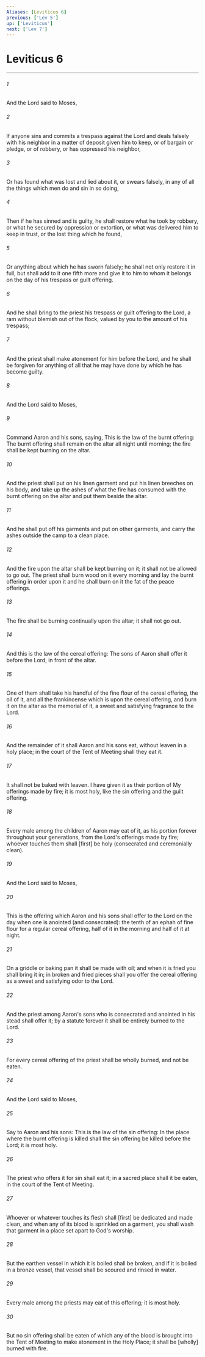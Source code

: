```yaml
---
Aliases: [Leviticus 6]
previous: ['Lev 5']
up: ['Leviticus']
next: ['Lev 7']
---
```

# Leviticus 6

***














###### 1 






And the Lord said to Moses, 













###### 2 






If anyone sins and commits a trespass against the Lord and deals falsely with his neighbor in a matter of deposit given him to keep, or of bargain or pledge, or of robbery, or has oppressed his neighbor, 













###### 3 






Or has found what was lost and lied about it, or swears falsely, in any of all the things which men do and sin in so doing, 













###### 4 






Then if he has sinned and is guilty, he shall restore what he took by robbery, or what he secured by oppression or extortion, or what was delivered him to keep in trust, or the lost thing which he found, 













###### 5 






Or anything about which he has sworn falsely; he shall not only restore it in full, but shall add to it one fifth more and give it to him to whom it belongs on the day of his trespass or guilt offering. 













###### 6 






And he shall bring to the priest his trespass or guilt offering to the Lord, a ram without blemish out of the flock, valued by you to the amount of his trespass; 













###### 7 






And the priest shall make atonement for him before the Lord, and he shall be forgiven for anything of all that he may have done by which he has become guilty. 













###### 8 






And the Lord said to Moses, 













###### 9 






Command Aaron and his sons, saying, This is the law of the burnt offering: The burnt offering shall remain on the altar all night until morning; the fire shall be kept burning on the altar. 













###### 10 






And the priest shall put on his linen garment and put his linen breeches on his body, and take up the ashes of what the fire has consumed with the burnt offering on the altar and put them beside the altar. 













###### 11 






And he shall put off his garments and put on other garments, and carry the ashes outside the camp to a clean place. 













###### 12 






And the fire upon the altar shall be kept burning on it; it shall not be allowed to go out. The priest shall burn wood on it every morning and lay the burnt offering in order upon it and he shall burn on it the fat of the peace offerings. 













###### 13 






The fire shall be burning continually upon the altar; it shall not go out. 













###### 14 






And this is the law of the cereal offering: The sons of Aaron shall offer it before the Lord, in front of the altar. 













###### 15 






One of them shall take his handful of the fine flour of the cereal offering, the oil of it, and all the frankincense which is upon the cereal offering, and burn it on the altar as the memorial of it, a sweet and satisfying fragrance to the Lord. 













###### 16 






And the remainder of it shall Aaron and his sons eat, without leaven in a holy place; in the court of the Tent of Meeting shall they eat it. 













###### 17 






It shall not be baked with leaven. I have given it as their portion of My offerings made by fire; it is most holy, like the sin offering and the guilt offering. 













###### 18 






Every male among the children of Aaron may eat of it, as his portion forever throughout your generations, from the Lord's offerings made by fire; whoever touches them shall [first] be holy (consecrated and ceremonially clean). 













###### 19 






And the Lord said to Moses, 













###### 20 






This is the offering which Aaron and his sons shall offer to the Lord on the day when one is anointed (and consecrated): the tenth of an ephah of fine flour for a regular cereal offering, half of it in the morning and half of it at night. 













###### 21 






On a griddle or baking pan it shall be made with oil; and when it is fried you shall bring it in; in broken and fried pieces shall you offer the cereal offering as a sweet and satisfying odor to the Lord. 













###### 22 






And the priest among Aaron's sons who is consecrated and anointed in his stead shall offer it; by a statute forever it shall be entirely burned to the Lord. 













###### 23 






For every cereal offering of the priest shall be wholly burned, and not be eaten. 













###### 24 






And the Lord said to Moses, 













###### 25 






Say to Aaron and his sons: This is the law of the sin offering: In the place where the burnt offering is killed shall the sin offering be killed before the Lord; it is most holy. 













###### 26 






The priest who offers it for sin shall eat it; in a sacred place shall it be eaten, in the court of the Tent of Meeting. 













###### 27 






Whoever or whatever touches its flesh shall [first] be dedicated and made clean, and when any of its blood is sprinkled on a garment, you shall wash that garment in a place set apart to God's worship. 













###### 28 






But the earthen vessel in which it is boiled shall be broken, and if it is boiled in a bronze vessel, that vessel shall be scoured and rinsed in water. 













###### 29 






Every male among the priests may eat of this offering; it is most holy. 













###### 30 






But no sin offering shall be eaten of which any of the blood is brought into the Tent of Meeting to make atonement in the Holy Place; it shall be [wholly] burned with fire.
